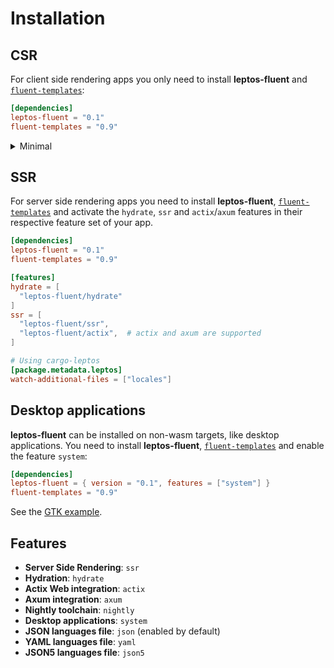 # Installation

## CSR

For client side rendering apps you only need to install **leptos-fluent** and
[`fluent-templates`]:

```toml
[dependencies]
leptos-fluent = "0.1"
fluent-templates = "0.9"
```

<!-- markdownlint-disable MD033 -->

<details>
<summary>Minimal</summary>

Using `default-features = false` the `json` default feature of
**leptos-fluent** will not be enabled, so the `languages` parameter
of [`leptos_fluent!`] macro will not be available.

```toml
[dependencies]
leptos-fluent = { version = "0.1", default-features = false }
fluent-templates = "0.9"
```

</details>

<!-- markdownlint-enable MD033 -->

## SSR

For server side rendering apps you need to install **leptos-fluent**,
[`fluent-templates`] and activate the `hydrate`, `ssr` and `actix`/`axum`
features in their respective feature set of your app.

```toml
[dependencies]
leptos-fluent = "0.1"
fluent-templates = "0.9"

[features]
hydrate = [
  "leptos-fluent/hydrate"
]
ssr = [
  "leptos-fluent/ssr",
  "leptos-fluent/actix",  # actix and axum are supported
]

# Using cargo-leptos
[package.metadata.leptos]
watch-additional-files = ["locales"]
```

## Desktop applications

**leptos-fluent** can be installed on non-wasm targets, like desktop
applications. You need to install **leptos-fluent**, [`fluent-templates`]
and enable the feature `system`:

```toml
[dependencies]
leptos-fluent = { version = "0.1", features = ["system"] }
fluent-templates = "0.9"
```

See the [GTK example].

## Features

- **Server Side Rendering**: `ssr`
- **Hydration**: `hydrate`
- **Actix Web integration**: `actix`
- **Axum integration**: `axum`
- **Nightly toolchain**: `nightly`
- **Desktop applications**: `system`
- **JSON languages file**: `json` (enabled by default)
- **YAML languages file**: `yaml`
- **JSON5 languages file**: `json5`

[`fluent-templates`]: https://github.com/XAMPPRocky/fluent-templates
[`leptos_fluent!`]: https://docs.rs/leptos-fluent/latest/leptos_fluent/macro.leptos_fluent.html
[GTK example]: https://github.com/mondeja/leptos-fluent/tree/master/examples/system-gtk
